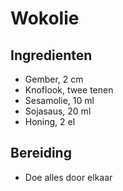 # Wokolie

## Ingredienten
- Gember, 2 cm
- Knoflook, twee tenen
- Sesamolie, 10 ml
- Sojasaus, 20 ml
- Honing, 2 el

## Bereiding
- Doe alles door elkaar